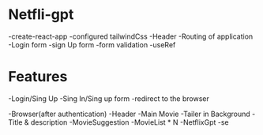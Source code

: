 # Netfli-gpt
-create-react-app
-configured tailwindCss
-Header
-Routing of application
-Login form
-sign Up form
-form validation
-useRef



# Features
-Login/Sing Up
    -Sing In/Sing up form
    -redirect to the browser

-Browser(after authentication)
    -Header
    -Main Movie
        -Tailer in Background
        -Title & description
        -MovieSuggestion
            -MovieList * N
    -NetflixGpt
        -se